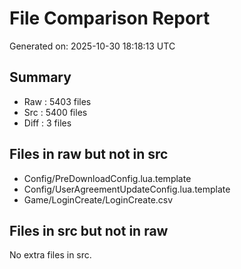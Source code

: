 # File Comparison Report

Generated on: 2025-10-30 18:18:13 UTC

## Summary

 - Raw   :     5403 files
 - Src   :     5400 files
 - Diff  :        3 files

## Files in raw but not in src

- Config/PreDownloadConfig.lua.template
- Config/UserAgreementUpdateConfig.lua.template
- Game/LoginCreate/LoginCreate.csv

## Files in src but not in raw

No extra files in src.

